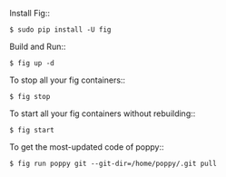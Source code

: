 Install Fig::

    $ sudo pip install -U fig

Build and Run::

    $ fig up -d

To stop all your fig containers::

    $ fig stop

To start all your fig containers without rebuilding::

    $ fig start

To get the most-updated code of poppy::

    $ fig run poppy git --git-dir=/home/poppy/.git pull

